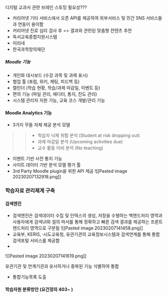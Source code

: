 
디지털 교과서 관련 브레인 스토밍 필요성???

+ 커리어넷 기타 서비스에서 오픈 API를 제공하여 외부서비스 및 민간 SNS 서비스들과 연동이 용이함
+ 커리어넷 진로 심리 검사 후 => 결과와 관련된 맞춤형 컨텐츠 추천
+ 독서교육종합지원시스템
+ 미리네
+ 한국과학창의재단

##### Moodle 기능
+ 개인화 대시보드 (수강 과목 및 과제 표시)
+ 협업 툴 (포럼, 위키, 채팅, 피드백 등)
+ 캘린더 (학습 현황, 학습/과제 마감일, 이벤트 등)
+ 편의 기능 (파일 관리, 에디터, 통지, 진도 관리)
+ 시스템 관리자 지원 기능, 교육 코스 개발/관리 기능

#### Moodle Analytics 기능
+ 3가지 무들 자체 제공 분석 모델
>>- 학습자 낙제 위험 분석 (Student at risk dropping out)
>>- 과제 마감일 분석 (Upcoming activities due)
>>- 교수 활동 미비 분석 (No teaching)
+ 이벤트 기반 사전 통지 기능
+ 사이트 데이터 기반 분석 모델 평가 툴
+ 3rd Party Moodle plugin을 위한 API 제공
![[Pasted image 20230207132918.png]]

### 학습자료 관리체계 구축


#### 검색엔진
+ 검색엔진은 검색데이터 수집 및 인덱스의 생성, 저장을 수행하는 백엔드처리 영역과 사용자에게 검색UI와 질의 파서를 통해 정확하고 빠른 검색 결과를 제공하는 프론트엔드처리 영역으로 구분됨
   ![[Pasted image 20230207141458.png]]
+ 교육부, KERIS, 시〮도교육청, 유관기관의 교육정보시스템과 검색연계를 통해 통합검색포털 서비스를 제공함
+ 
![[Pasted image 20230207141619.png]]


유관기관 및 연계기관과 유사하거나 중복된 기능 식별하여 통합
+ 통합기능목록 도출

#### 학습자원 분류방안 (요건정의 403~ )